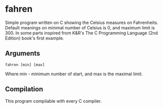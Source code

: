 # fahren
Simple program written on C showing the Celsius measures on Fahrenheits. Default meanings on minimal number of Celsius is 0, and maximum limit is 300. In some parts inspired from K&R's The C Programming Language (2nd Edition) book's first example.

## Arguments

```
fahren [min] [max]
```

Where min - minimum number of start, and max is the maximal limit.

## Compilation
This program compilable with every C compiler.
